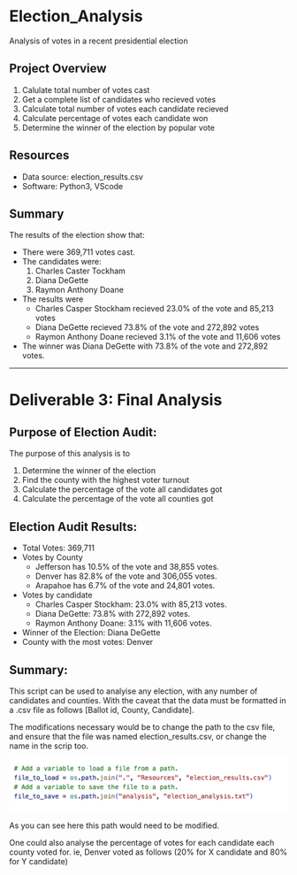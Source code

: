 # Election_Analysis
Analysis of votes in a recent presidential election 


## Project Overview

1. Calulate total number of votes cast
2. Get a complete list of candidates who recieved votes
3. Calculate total number of votes each candidate recieved
4. Calculate percentage of votes each candidate won
5. Determine the winner of the election by popular vote

## Resources

- Data source: election_results.csv
- Software: Python3, VScode

## Summary

The results of the election show that:

- There were 369,711 votes cast.
- The candidates were:
   1. Charles Caster Tockham
   2. Diana DeGette
   3. Raymon Anthony Doane
- The results were
  - Charles Casper Stockham recieved 23.0% of the vote and 85,213 votes
  - Diana DeGette recieved 73.8% of the vote and 272,892 votes
  - Raymon Anthony Doane recieved 3.1% of the vote and 11,606 votes
- The winner was Diana DeGette with 73.8% of the vote and 272,892 votes.


------

# Deliverable 3: Final Analysis

## Purpose of Election Audit:

The purpose of this analysis is to

1. Determine the winner of the election
2. Find the county with the highest voter turnout
3. Calculate the percentage of the vote all candidates got
4. Calculate the percentage of the vote all counties got

## Election Audit Results:

- Total Votes: 369,711
- Votes by County
  - Jefferson has 10.5% of the vote and 38,855 votes.
  - Denver has 82.8% of the vote and 306,055 votes.
  - Arapahoe has 6.7% of the vote and 24,801 votes.
- Votes by candidate
  - Charles Casper Stockham: 23.0% with 85,213 votes.
  - Diana DeGette: 73.8% with 272,892 votes.
  - Raymon Anthony Doane: 3.1% with 11,606 votes.
- Winner of the Election: Diana DeGette
- County with the most votes: Denver

## Summary:

This script can be used to analyise any election, with any number of candidates and counties. With the caveat that the data must be formatted in a .csv file as follows [Ballot id, County, Candidate].

The modifications necessary would be to change the path to the csv file, and ensure that the file was named election_results.csv, or change the name in the scrip too. 


 ![](Resources/Screen%20Shot%202022-09-14%20at%203.58.17%20PM.png) 

 As you can see here this path would need to be modified. 

 One could also analyse the percentage of votes for each candidate each county voted for. ie, Denver voted as follows (20% for X candidate and 80% for Y candidate)
